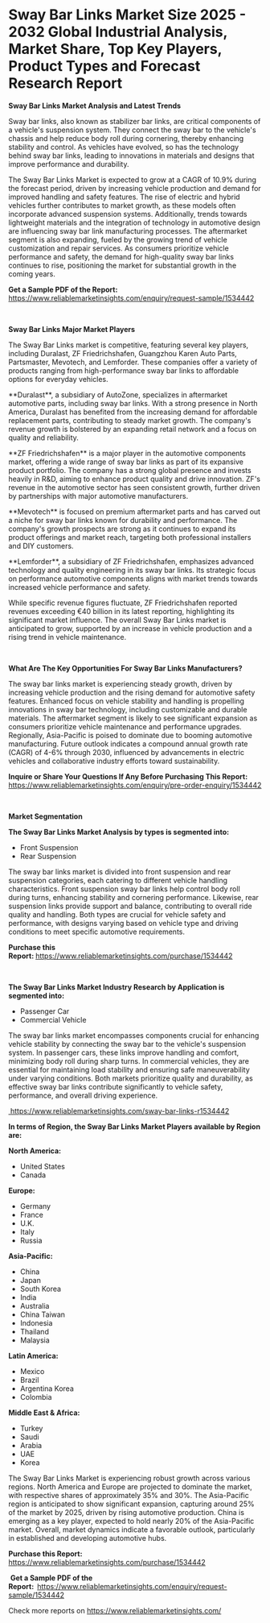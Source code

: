 <p><h1>Sway Bar Links Market Size 2025 - 2032 Global Industrial Analysis, Market Share, Top Key Players, Product Types and Forecast Research Report</h1></p><p><strong>Sway Bar Links Market Analysis and Latest Trends</strong></p>
<p><p>Sway bar links, also known as stabilizer bar links, are critical components of a vehicle's suspension system. They connect the sway bar to the vehicle's chassis and help reduce body roll during cornering, thereby enhancing stability and control. As vehicles have evolved, so has the technology behind sway bar links, leading to innovations in materials and designs that improve performance and durability.</p><p>The Sway Bar Links Market is expected to grow at a CAGR of 10.9% during the forecast period, driven by increasing vehicle production and demand for improved handling and safety features. The rise of electric and hybrid vehicles further contributes to market growth, as these models often incorporate advanced suspension systems. Additionally, trends towards lightweight materials and the integration of technology in automotive design are influencing sway bar link manufacturing processes. The aftermarket segment is also expanding, fueled by the growing trend of vehicle customization and repair services. As consumers prioritize vehicle performance and safety, the demand for high-quality sway bar links continues to rise, positioning the market for substantial growth in the coming years.</p></p>
<p><strong>Get a Sample PDF of the Report:&nbsp;</strong> <a href="https://www.reliablemarketinsights.com/enquiry/request-sample/1534442?utm_campaign=2385&utm_medium=2&utm_source=Github&utm_content=ia&utm_term=17022025&utm_id=sway-bar-links">https://www.reliablemarketinsights.com/enquiry/request-sample/1534442</a></p>
<p>&nbsp;</p>
<p><strong>Sway Bar Links Major Market Players</strong></p>
<p><p>The Sway Bar Links market is competitive, featuring several key players, including Duralast, ZF Friedrichshafen, Guangzhou Karen Auto Parts, Partsmaster, Mevotech, and Lemforder. These companies offer a variety of products ranging from high-performance sway bar links to affordable options for everyday vehicles.</p><p>**Duralast**, a subsidiary of AutoZone, specializes in aftermarket automotive parts, including sway bar links. With a strong presence in North America, Duralast has benefited from the increasing demand for affordable replacement parts, contributing to steady market growth. The company's revenue growth is bolstered by an expanding retail network and a focus on quality and reliability.</p><p>**ZF Friedrichshafen** is a major player in the automotive components market, offering a wide range of sway bar links as part of its expansive product portfolio. The company has a strong global presence and invests heavily in R&D, aiming to enhance product quality and drive innovation. ZF's revenue in the automotive sector has seen consistent growth, further driven by partnerships with major automotive manufacturers.</p><p>**Mevotech** is focused on premium aftermarket parts and has carved out a niche for sway bar links known for durability and performance. The company's growth prospects are strong as it continues to expand its product offerings and market reach, targeting both professional installers and DIY customers.</p><p>**Lemforder**, a subsidiary of ZF Friedrichshafen, emphasizes advanced technology and quality engineering in its sway bar links. Its strategic focus on performance automotive components aligns with market trends towards increased vehicle performance and safety.</p><p>While specific revenue figures fluctuate, ZF Friedrichshafen reported revenues exceeding €40 billion in its latest reporting, highlighting its significant market influence. The overall Sway Bar Links market is anticipated to grow, supported by an increase in vehicle production and a rising trend in vehicle maintenance.</p></p>
<p>&nbsp;</p>
<p><strong>What Are The Key Opportunities For Sway Bar Links Manufacturers?</strong></p>
<p><p>The sway bar links market is experiencing steady growth, driven by increasing vehicle production and the rising demand for automotive safety features. Enhanced focus on vehicle stability and handling is propelling innovations in sway bar technology, including customizable and durable materials. The aftermarket segment is likely to see significant expansion as consumers prioritize vehicle maintenance and performance upgrades. Regionally, Asia-Pacific is poised to dominate due to booming automotive manufacturing. Future outlook indicates a compound annual growth rate (CAGR) of 4-6% through 2030, influenced by advancements in electric vehicles and collaborative industry efforts toward sustainability.</p></p>
<p><strong>Inquire or Share Your Questions If Any Before Purchasing This Report:</strong> <a href="https://www.reliablemarketinsights.com/enquiry/pre-order-enquiry/1534442?utm_campaign=2385&utm_medium=2&utm_source=Github&utm_content=ia&utm_term=17022025&utm_id=sway-bar-links">https://www.reliablemarketinsights.com/enquiry/pre-order-enquiry/1534442</a></p>
<p>&nbsp;</p>
<p><strong>Market Segmentation</strong></p>
<p><strong>The Sway Bar Links Market Analysis by types is segmented into:</strong></p>
<p><ul><li>Front Suspension</li><li>Rear Suspension</li></ul></p>
<p><p>The sway bar links market is divided into front suspension and rear suspension categories, each catering to different vehicle handling characteristics. Front suspension sway bar links help control body roll during turns, enhancing stability and cornering performance. Likewise, rear suspension links provide support and balance, contributing to overall ride quality and handling. Both types are crucial for vehicle safety and performance, with designs varying based on vehicle type and driving conditions to meet specific automotive requirements.</p></p>
<p><strong>Purchase this Report:&nbsp;</strong><a href="https://www.reliablemarketinsights.com/purchase/1534442?utm_campaign=2385&utm_medium=2&utm_source=Github&utm_content=ia&utm_term=17022025&utm_id=sway-bar-links">https://www.reliablemarketinsights.com/purchase/1534442</a></p>
<p>&nbsp;</p>
<p><strong>The Sway Bar Links Market Industry Research by Application is segmented into:</strong></p>
<p><ul><li>Passenger Car</li><li>Commercial Vehicle</li></ul></p>
<p><p>The sway bar links market encompasses components crucial for enhancing vehicle stability by connecting the sway bar to the vehicle's suspension system. In passenger cars, these links improve handling and comfort, minimizing body roll during sharp turns. In commercial vehicles, they are essential for maintaining load stability and ensuring safe maneuverability under varying conditions. Both markets prioritize quality and durability, as effective sway bar links contribute significantly to vehicle safety, performance, and overall driving experience.</p></p>
<p><a href="https://www.reliablemarketinsights.com/sway-bar-links-r1534442?utm_campaign=2385&utm_medium=2&utm_source=Github&utm_content=ia&utm_term=17022025&utm_id=sway-bar-links">&nbsp;https://www.reliablemarketinsights.com/sway-bar-links-r1534442</a></p>
<p><strong>In terms of Region, the Sway Bar Links Market Players available by Region are:</strong></p>
<p>
    <p> <strong> North America: </strong>
        <ul>
            <li>United States</li>
            <li>Canada</li>
        </ul>
        </p> 
    <p> <strong> Europe: </strong>
        <ul>
            <li>Germany</li>
            <li>France</li>
            <li>U.K.</li>
            <li>Italy</li>
            <li>Russia</li>
        </ul>
        </p> 
    <p> <strong> Asia-Pacific: </strong>
        <ul>
            <li>China</li>
            <li>Japan</li>
            <li>South Korea</li>
            <li>India</li>
            <li>Australia</li>
            <li>China Taiwan</li>
            <li>Indonesia</li>
            <li>Thailand</li>
            <li>Malaysia</li>
        </ul>
        </p> 
    <p> <strong> Latin America: </strong>
        <ul>
            <li>Mexico</li>
            <li>Brazil</li>
            <li>Argentina Korea</li>
            <li>Colombia</li>
        </ul>
        </p> 
    <p> <strong> Middle East & Africa: </strong>
        <ul>
            <li>Turkey</li>
            <li>Saudi</li>
            <li>Arabia</li>
            <li>UAE</li>
            <li>Korea</li>
        </ul>
    </p>
    </p>
<p><p>The Sway Bar Links Market is experiencing robust growth across various regions. North America and Europe are projected to dominate the market, with respective shares of approximately 35% and 30%. The Asia-Pacific region is anticipated to show significant expansion, capturing around 25% of the market by 2025, driven by rising automotive production. China is emerging as a key player, expected to hold nearly 20% of the Asia-Pacific market. Overall, market dynamics indicate a favorable outlook, particularly in established and developing automotive hubs.</p></p>
<p><strong>Purchase this Report: </strong><a href="https://www.reliablemarketinsights.com/purchase/1534442?utm_campaign=2385&utm_medium=2&utm_source=Github&utm_content=ia&utm_term=17022025&utm_id=sway-bar-links">https://www.reliablemarketinsights.com/purchase/1534442</a></p>
<p>&nbsp;<strong>Get a Sample PDF of the Report:&nbsp;&nbsp;</strong><a href="https://www.reliablemarketinsights.com/enquiry/request-sample/1534442?utm_campaign=2385&utm_medium=2&utm_source=Github&utm_content=ia&utm_term=17022025&utm_id=sway-bar-links">https://www.reliablemarketinsights.com/enquiry/request-sample/1534442</a></p>
<p><strong></strong></p>
<p>Check more reports on <a href="https://www.reliablemarketinsights.com/?utm_campaign=2385&utm_medium=2&utm_source=Github&utm_content=ia&utm_term=17022025&utm_id=sway-bar-links">https://www.reliablemarketinsights.com/</a></p>